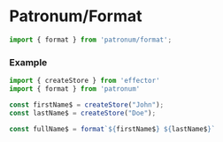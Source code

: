 # Patronum/Format

```ts
import { format } from 'patronum/format';
```

### Example

```ts
import { createStore } from 'effector'
import { format } from 'patronum'

const firstName$ = createStore("John");
const lastName$ = createStore("Doe");

const fullName$ = format`${firstName$} ${lastName$}`
```
